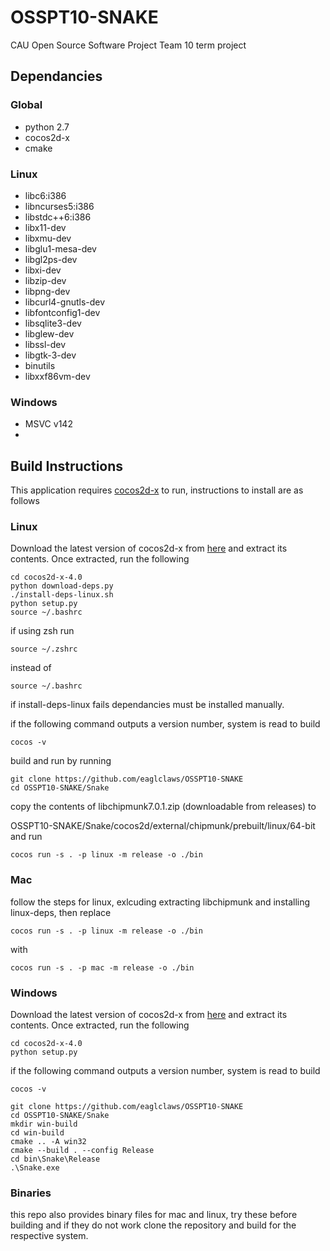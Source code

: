 # OSSPT10-SNAKE
CAU Open Source Software Project Team 10 term project

## Dependancies
### Global
* python 2.7
* cocos2d-x
* cmake
### Linux
* libc6:i386
* libncurses5:i386
* libstdc++6:i386
* libx11-dev
* libxmu-dev
* libglu1-mesa-dev
* libgl2ps-dev
* libxi-dev
* libzip-dev
* libpng-dev
* libcurl4-gnutls-dev
* libfontconfig1-dev
* libsqlite3-dev
* libglew-dev
* libssl-dev
* libgtk-3-dev
* binutils
* libxxf86vm-dev
### Windows
* MSVC v142
* 
## Build Instructions
This application requires [cocos2d-x](cocos.com) to run, instructions to install are as follows

### Linux
Download the latest version of cocos2d-x from [here](https://www.cocos.com/en/cocos2dx/download) and extract its contents. Once extracted, run the following
```
cd cocos2d-x-4.0
python download-deps.py
./install-deps-linux.sh
python setup.py
source ~/.bashrc
```
if using zsh run
```
source ~/.zshrc
```
instead of
```
source ~/.bashrc
```
if install-deps-linux fails dependancies must be installed manually.

if the following command outputs a version number, system is read to build
```
cocos -v
```
build and run by running
```
git clone https://github.com/eaglclaws/OSSPT10-SNAKE
cd OSSPT10-SNAKE/Snake
```
copy the contents of libchipmunk7.0.1.zip (downloadable from releases) to

OSSPT10-SNAKE/Snake/cocos2d/external/chipmunk/prebuilt/linux/64-bit and run
```
cocos run -s . -p linux -m release -o ./bin
```

### Mac
follow the steps for linux, exlcuding extracting libchipmunk and installing linux-deps, then replace
```
cocos run -s . -p linux -m release -o ./bin
```
with
```
cocos run -s . -p mac -m release -o ./bin
```

### Windows

Download the latest version of cocos2d-x from [here](https://www.cocos.com/en/cocos2dx/download) and extract its contents. Once extracted, run the following
```
cd cocos2d-x-4.0
python setup.py
```

if the following command outputs a version number, system is read to build
```
cocos -v
```

```
git clone https://github.com/eaglclaws/OSSPT10-SNAKE
cd OSSPT10-SNAKE/Snake
mkdir win-build
cd win-build
cmake .. -A win32
cmake --build . --config Release
cd bin\Snake\Release
.\Snake.exe
```

### Binaries
this repo also provides binary files for mac and linux, try these before building and if they do not work clone the repository and build for the respective system.
